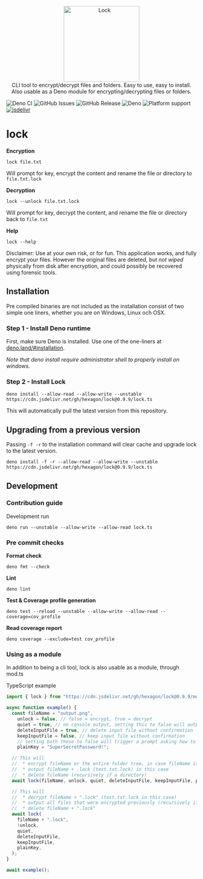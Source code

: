 <p align="center">
  <img src="https://cdn.jsdelivr.net/gh/hexagon/lock@master/lock.png" alt="Lock" width="200" height="200"><br>
  CLI tool to encrypt/decrypt files and folders. Easy to use, easy to install.<br>
  Also usable as a Deno module for encrypting/decrypting files or folders.<br>
</p>

![Deno CI](https://github.com/Hexagon/lock/workflows/CI%20Build/badge.svg?branch=master)
![GitHub Issues](https://img.shields.io/github/issues/Hexagon/lock)
![GitHub Release](https://img.shields.io/github/v/release/hexagon/lock?display_name=tag&include_prereleases)
![Deno](https://img.shields.io/badge/Deno-%3E%3D1.16-blue)
![Platform support](https://img.shields.io/badge/platform-win%7Clinux%7CmacOS-blue)
[![jsdelivr](https://data.jsdelivr.com/v1/package/gh/hexagon/lock/badge?style=rounded)](https://www.jsdelivr.com/package/gh/hexagon/lock)

# lock

**Encryption**

`lock file.txt`

Will prompt for key, encrypt the content and rename the file or directory to
`file.txt.lock`

**Decryption**

`lock --unlock file.txt.lock`

Will prompt for key, decrypt the content, and rename the file or directory back
to `file.txt`

**Help**

`lock --help`

Disclaimer: Use at your own risk, or for fun. This application works, and fully
encrypt your files. However the original files are deleted, but _not wiped_
physically from disk after encryption, and could possibly be recovered using
forensic tools.

## Installation

Pre compiled binaries are not included as the installation consist of two simple
one liners, whether you are on Windows, Linux och OSX.

### Step 1 - Install Deno runtime

First, make sure Deno is installed. Use one of the one-liners at
[deno.land/#installation](https://deno.land/#installation).

_Note that deno install require administrator shell to properly install on
windows._

### Step 2 - Install Lock

`deno install --allow-read --allow-write --unstable https://cdn.jsdelivr.net/gh/hexagon/lock@0.9.9/lock.ts`

This will automatically pull the latest version from this repository.

## Upgrading from a previous version

Passing `-f -r` to the installation command will clear cache and upgrade lock to
the latest version.

`deno install -f -r --allow-read --allow-write --unstable https://cdn.jsdelivr.net/gh/hexagon/lock@0.9.9/lock.ts`

## Development

### Contribution guide

Development run

`deno run --unstable --allow-write --allow-read lock.ts`

### Pre commit checks

**Format check**

`deno fmt --check`

**Lint**

`deno lint`

**Test & Coverage profile generation**

`deno test --reload --unstable --allow-write --allow-read --coverage=cov_profile`

**Read coverage report**

`deno coverage --exclude=test cov_profile`

### Using as a module

In addition to being a cli tool, lock is also usable as a module, through mod.ts

TypeScript example

```typescript
import { lock } from "https://cdn.jsdelivr.net/gh/hexagon/lock@0.9.9/mod.ts";

async function example() {
  const fileName = "output.png",
    unlock = false, // false = encrypt, true = decrypt
    quiet = true, // no console output, setting this to false will output progress, line by line
    deleteInputFile = true, // delete input file without confirmation
    keepInputFile = false, // keep input file without confirmation
    // setting both these to false will trigger a prompt asking how to do
    plainKey = "SuperSecretPassword!";

  // This will
  //  * encrypt fileName or the entire folder tree, in case fileName is a directory
  //  * output fileName + .lock (test.txt.lock) in this case
  //  * delete fileName (recursively if a directory)
  await lock(fileName, unlock, quiet, deleteInputFile, keepInputFile, plainKey);

  // This will
  //  * decrypt fileName + ".lock" (test.txt.lock in this case)
  //  * output all files that were encrypted previously (recursively if a directory)
  //  * delete fileName + ".lock"
  await lock(
    fileName + ".lock",
    !unlock,
    quiet,
    deleteInputFile,
    keepInputFile,
    plainKey,
  );
}

await example();
```
